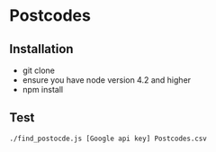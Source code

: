 # Postcodes

## Installation

* git clone
* ensure you have node version 4.2 and higher
* npm install

## Test

```
./find_postocde.js [Google api key] Postcodes.csv
```